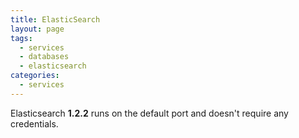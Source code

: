 ```yaml
---
title: ElasticSearch
layout: page
tags:
  - services
  - databases
  - elasticsearch
categories:
  - services
---
```

Elasticsearch **1.2.2** runs on the default port and doesn't require any credentials.
